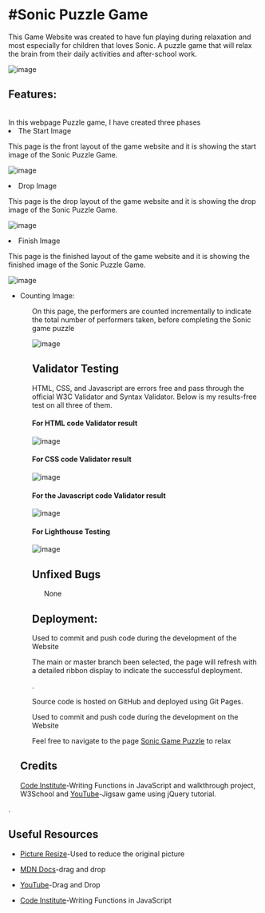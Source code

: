 <h1>#Sonic Puzzle Game</h1>
This Game Website was created to have fun playing during relaxation and most especially for children that loves Sonic. A puzzle game that will relax the brain from their daily activities and after-school work.

![image](/assets/docs/Multi%20pic.PNG)

<h2><Strong>Features:</strong></h2>
<br>In this webpage Puzzle game, I have created three phases <br/>


<li>The Start Image</li>
</ul>
<p> This page is the front layout of the game website and it is showing the start image of the Sonic Puzzle Game.

![image](/assets/docs/start-image.PNG)


<li>Drop Image</li>
</ul>
<p> This page is the drop layout of the game website and it is showing the drop image of the Sonic Puzzle Game.


![image](/assets/docs/landing-image.PNG)

<li>Finish Image</li>
</ul>
<p> This page is the finished layout of the game website and it is showing the finished image of the Sonic Puzzle Game.

![image](/assets/docs/finished-image.PNG)


<ul>
<li>Counting Image:</li>
<ul>
<p> On this page, the performers are counted incrementally to indicate the total number of performers taken, before completing the Sonic game puzzle </p>

  
  ![image](/assets/docs/counting-image.PNG)
  
  
  
<h2><Strong>Validator Testing</strong></h2>
<p> HTML, CSS, and Javascript are errors free and pass through the official W3C Validator and Syntax Validator. Below is my results-free test on all three of them.
</p>
  
  <h4><Strong>For HTML code Validator result</strong></h4>
 
  ![image](/assets/docs/Html.PNG)
 
   <h4><Strong>For CSS code Validator result</strong></h4>
 
  ![image](/assets/docs/css.PNG)
  
  <h4><Strong>For the Javascript code Validator result</strong></h4>

  ![image](/assets/docs/Javerscript.PNG)
  
  <h4><Strong>For Lighthouse Testing</strong></h4>

 ![image](/assets/docs/Light-house.PNG)
  

<h2><Strong>Unfixed Bugs</strong></h2>

<ul>
<p>None</p>
</ul>



<h2><Strong>Deployment:</strong></h2>

</p>
</ul>
<ul>
<p>Used to commit and push code during the development of the Website</p>
</ul>
<ul>
<p>The main or master branch been selected, the page will refresh with a detailed ribbon display to indicate the successful deployment.</p>
</ul>
<ul>.</ul>
<ul>Source code is hosted on GitHub and deployed using Git Pages.</ul>
<ul>Used to commit and push code during the development on the Website
</ul>
<ul>Feel free to navigate to the page <a href="https://8000-email2ify-sonicpuzzlega-8wnz1yrs9rw.ws-eu74.gitpod.io/" target="_blank">Sonic Game Puzzle</a> to relax
</ul>

<h2><Strong>Credits</strong></h2>
<p><a href="https://learn.codeinstitute.net/courses/course-v1:CodeInstitute+LMR101+2021_T1/courseware/73e9c0413ead4a21b389e33c77706102/48be8fcda02741f4b784016d5894101c/" target="_blank">Code Institute</a>-Writing Functions in JavaScript
and walkthrough project, W3School and <a href="https://www.youtube.com/watch?v=6mgsMcOwfoE" target="_blank">YouTube</a>-Jigsaw game using jQuery tutorial.</p>



</ul>
<p>.</p>
</ul>


<h2><Strong>Useful Resources</strong></h2>


<ul>
<li><a href="https://picresize.com/" target="_blank">Picture Resize</a>-Used to reduce the original picture
</ul>


<ul>
<li><a href="https://web.dev/drag-and-drop/" target="_blank">MDN Docs</a>-drag and drop</li>
</ul>

<ul>
<li><a href="https://www.youtube.com/watch?v=jfYWwQrtzzY" target="_blank">YouTube</a>-Drag and Drop
</ul>


<ul>
<li><a href="https://learn.codeinstitute.net/courses/course-v1:CodeInstitute+LMR101+2021_T1/courseware/73e9c0413ead4a21b389e33c77706102/48be8fcda02741f4b784016d5894101c/" target="_blank">Code Institute</a>-Writing Functions in JavaScript
















